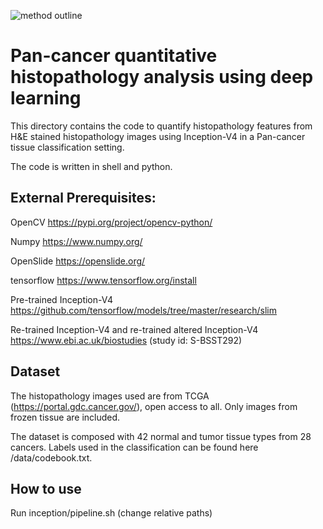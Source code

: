 ![method outline](https://github.com/yufu2015/PathImaging/blob/master/readme.png)

# Pan-cancer quantitative histopathology analysis using deep learning

This directory contains the code to quantify histopathology features from H&E stained histopathology images using Inception-V4 in a Pan-cancer tissue classification setting.

The code is written in shell and python.


## External Prerequisites:
OpenCV
https://pypi.org/project/opencv-python/

Numpy
https://www.numpy.org/

OpenSlide
https://openslide.org/

tensorflow
https://www.tensorflow.org/install

Pre-trained Inception-V4
https://github.com/tensorflow/models/tree/master/research/slim

Re-trained Inception-V4 and re-trained altered Inception-V4
https://www.ebi.ac.uk/biostudies (study id: S-BSST292)

## Dataset

The histopathology images used are from TCGA (https://portal.gdc.cancer.gov/), open access to all. Only images from frozen tissue are included.

The dataset is composed with 42 normal and tumor tissue types from 28 cancers. Labels used in the classification can be found here /data/codebook.txt.

## How to use
Run inception/pipeline.sh (change relative paths)


  



